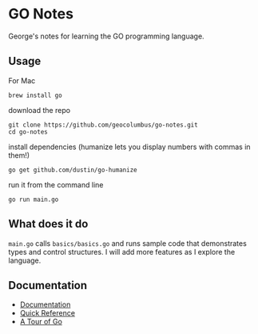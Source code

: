 # GO Notes

George's notes for learning the GO programming language.

## Usage

For Mac

```
brew install go
```

download the repo

```
git clone https://github.com/geocolumbus/go-notes.git
cd go-notes
```

install dependencies (humanize lets you display numbers with commas in them!)

```
go get github.com/dustin/go-humanize
```

run it from the command line

```go run main.go```


## What does it do

```main.go``` calls ```basics/basics.go``` and runs sample code that demonstrates types and control structures. I will add more features as I explore the language.

## Documentation

* [Documentation](https://golang.org/doc/)
* [Quick Reference](https://devhints.io/go)
* [A Tour of Go](https://tour.golang.org/welcome/1)
